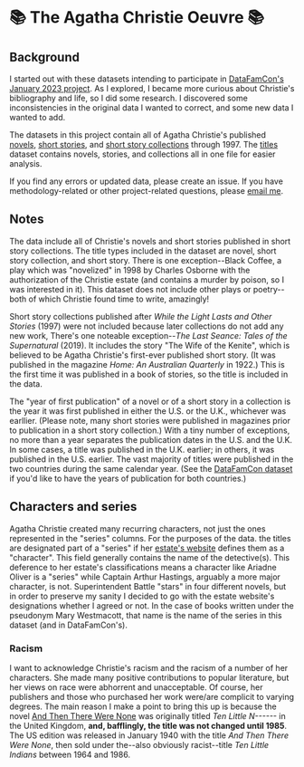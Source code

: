 # 📚 The Agatha Christie Oeuvre 📚

## Background
I started out with these datasets intending to participate in [DataFamCon's January 2023 project](https://data.world/datafam-con/january-2023-dame-agatha-christie). As I explored, I became more curious about Christie's bibliography and life, so I did some research. I discovered some inconsistencies in the original data I wanted to correct, and some new data I wanted to add.

The datasets in this project contain all of Agatha Christie's published [novels](datasets/literature/christie/Christie_novels.csv), [short stories](datasets/literature/christie/Christie_stories.csv), and [short story collections](datasets/literature/christie/Christie_short_story_collections.csv) through 1997. The [titles](datasets/literature/christie/Christie_titles.csv) dataset contains novels, stories, and collections all in one file for easier analysis.

If you find any errors or updated data, please create an issue. If you have methodology-related or other project-related questions, please [email me](mailto:nicoledesignsdata@pm.me). 

## Notes
The data include all of Christie's novels and short stories published in short story collections. The title types included in the dataset are novel, short story collection, and short story. There is one exception--Black Coffee, a play which was "novelized" in 1998 by Charles Osborne with the authorization of the Christie estate (and contains a murder by poison, so I was interested in it). This dataset does not include other plays or poetry--both of which Christie found time to write, amazingly!

Short story collections published after _While the Light Lasts and Other Stories_ (1997) were not included because later collections do not add any new work, There's one noteable exception--_The Last Seance: Tales of the Supernatural_ (2019). It includes the story "The Wife of the Kenite", which is believed to be Agatha Christie's first-ever published short story. (It was published in the magazine _Home: An Australian Quarterly_ in 1922.) This is the first time it was published in a book of stories, so the title is included in the data.

The "year of first publication" of a novel or of a short story in a collection is the year it was first published in either the U.S. or the U.K., whichever was earllier. (Please note, many short stories were published in magazines prior to publication in a short story collection.) With a tiny number of exceptions, no more than a year separates the publication dates in the U.S. and the U.K. In some cases, a title was published in the U.K. earlier; in others, it was published in the U.S. earlier. The vast majority of titles were published in the two countries during the same calendar year. (See the [DataFamCon dataset](https://data.world/datafam-con/january-2023-dame-agatha-christie/workspace/file?filename=Agatha+Christie+Bibliography.xlsx) if you'd like to have the years of publication for both countries.)

## Characters and series
Agatha Christie created many recurring characters, not just the ones represented in the "series" columns. For the purposes of the data. the titles are designated part of a "series" if her [estate's website](https://www.agathachristie.com/) defines them as a "character". This field generally contains the name of the detective(s). This deference to her estate's classifications means a character like Ariadne Oliver is a "series" while Captain Arthur Hastings, arguably a more major character, is not. Superintendent Battle "stars" in four different novels, but in order to preserve my sanity I decided to go with the estate website's designations whether I agreed or not. In the case of books written under the pseudonym Mary Westmacott, that name is the name of the series in this dataset (and in DataFamCon's).

### Racism
I want to acknowledge Christie's racism and the racism of a number of her characters. She made many positive contributions to popular literature, but her views on race were abhorrent and unacceptable. Of course, her publishers and those who purchased her work were/are complicit to varying degrees. The main reason I make a point to bring this up is because the novel [And Then There Were None](https://en.wikipedia.org/wiki/And_Then_There_Were_None) was originally titled _Ten Little N------_ in the United Kingdom, **and, bafflingly, the title was not changed until 1985**. The US edition was released in January 1940 with the title _And Then There Were None_, then sold under the--also obviously racist--title _Ten Little Indians_ between 1964 and 1986.
